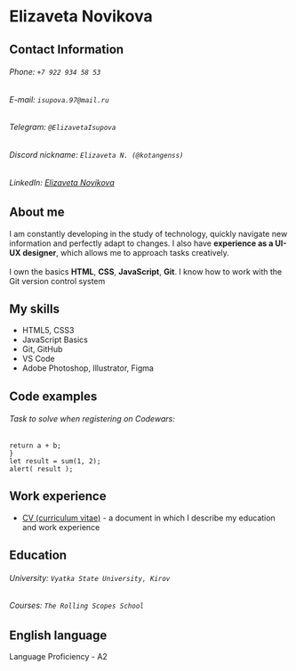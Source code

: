 # Elizaveta Novikova
## Contact Information
###### Phone: `+7 922 934 58 53`
###### E-mail: `isupova.97@mail.ru`
###### Telegram: `@ElizavetaIsupova`
###### Discord nickname: `Elizaveta N. (@kotangenss)`
###### LinkedIn: [Elizaveta Novikova](https://www.linkedin.com/in/elizaveta-isupova-a93522216/)
## About me 
I am constantly developing in the study of technology, quickly navigate new information and perfectly adapt to changes. I also have **experience as a UI-UX designer**, which allows me to approach tasks creatively. </br> </br> I own the basics **HTML**, **CSS**, **JavaScript**, **Git**. I know how to work with the Git version control system

## My skills
* HTML5, CSS3
* JavaScript Basics
* Git, GitHub
* VS Code
* Adobe Photoshop, Illustrator, Figma

## Code examples
###### Task to solve when registering on Codewars:
```function sum(a, b) {
return a + b;
}
let result = sum(1, 2);
alert( result ); 
```

## Work experience
* [CV (сurriculum vitae)](https://github.com/kotangenss/rsschool-cv) - a document in which I describe my education and work experience

## Education
###### University:  `Vyatka State University, Kirov`
###### Courses: `The Rolling Scopes School`

## English language
Language Proficiency - A2
